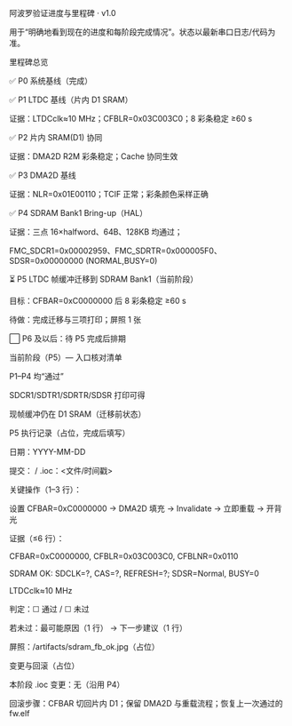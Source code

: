 阿波罗验证进度与里程碑 · v1.0

用于“明确地看到现在的进度和每阶段完成情况”。状态以最新串口日志/代码为准。

里程碑总览

✅ P0 系统基线（完成）

✅ P1 LTDC 基线（片内 D1 SRAM）

证据：LTDCclk≈10 MHz；CFBLR=0x03C003C0；8 彩条稳定 ≥60 s

✅ P2 片内 SRAM(D1) 协同

证据：DMA2D R2M 彩条稳定；Cache 协同生效

✅ P3 DMA2D 基线

证据：NLR=0x01E00110；TCIF 正常；彩条颜色采样正确

✅ P4 SDRAM Bank1 Bring-up（HAL）

证据：三点 16×halfword、64B、128KB 均通过；

FMC_SDCR1=0x00002959、FMC_SDRTR=0x000005F0、SDSR=0x00000000 (NORMAL,BUSY=0)

⏳ P5 LTDC 帧缓冲迁移到 SDRAM Bank1（当前阶段）

目标：CFBAR=0xC0000000 后 8 彩条稳定 ≥60 s

待做：完成迁移与三项打印；屏照 1 张

⬜ P6 及以后：待 P5 完成后排期

当前阶段（P5）— 入口核对清单

 P1–P4 均“通过”

 SDCR1/SDTR1/SDRTR/SDSR 打印可得

 现帧缓冲仍在 D1 SRAM（迁移前状态）

P5 执行记录（占位，完成后填写）

日期：YYYY-MM-DD

提交：<commit SHA> / .ioc：<文件/时间戳>

关键操作（1–3 行）：

设置 CFBAR=0xC0000000 → DMA2D 填充 → Invalidate → 立即重载 → 开背光

证据（≤6 行）：

CFBAR=0xC0000000, CFBLR=0x03C003C0, CFBLNR=0x0110

SDRAM OK: SDCLK=?, CAS=?, REFRESH=?; SDSR=Normal, BUSY=0

LTDCclk≈10 MHz

判定：☐ 通过 / ☐ 未过

若未过：最可能原因（1 行） → 下一步建议（1 行）

屏照：/artifacts/sdram_fb_ok.jpg（占位）

变更与回滚（占位）

本阶段 .ioc 变更：无（沿用 P4）

回滚步骤：CFBAR 切回片内 D1；保留 DMA2D 与重载流程；恢复上一次通过的 fw.elf